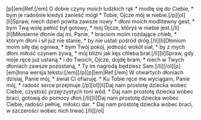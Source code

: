 [p][em]Ref.[/em] O dobre czyny moich ludzkich rąk * modlę się do Ciebie, * bym je radośnie kiedyś zanieść mógł * Tobie, Ojcze mój w niebie.[/p][ol][li]Spraw, niech dzień powita zawsze nowy * dłoni moich modlitewny gest, * bym Twą wolę pełnić był gotowy, * mój Ojcze, któryś w niebie jest.[/li][li]Miłosierne dłonie daj mi, Panie, * braciom moim rozdające chleb, * którym dłoni i sił już nie stanie, * by nie ustali pośród dróg.[/li][li]Dłoniom moim siłę daj ogniwa, * bym Twój pokój, jedność wokół siał, * by z mych dłoni miłość czynem żywą, * mój bliźni jak kęs chleba brał.[/li][li]Spraw, gdy moje ręce już ustaną * i do Twoich, Ojcze, dojdę bram, * niech w Twych dłoniach zawsze pozostaną, * Ty im nagrodą będziesz Sam.[/li][/ol][p][em]Inna wersja tekstu:[/em][/p][p][em]Ref.[/em] W otwartych dłoniach dzisiaj, Panie mój, * świat Ci ofiaruję. * Ku Tobie ręce me wyciągam, Panie mój, * radość serce przejmuje.[/p][ol][li]Daj nam prostotę dziecka wobec Ciebie, czystość przejrzystych toni wód. * Daj nam prostotę dziecka wobec braci, gotową do pomocy dłoń.[/li][li]Daj nam prostotę dziecka wobec Ciebie, radości pełnię, miłości dar. * Daj nam prostotę dziecka wobec braci, w szczerości wobec nich trwać.[/li][/ol]